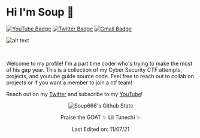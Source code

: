 # Hi I'm Soup 👋
[![YouTube Badge](https://img.shields.io/badge/-Souping-fc0000?style=flat&logo=Youtube&link=https://www.youtube.com/channel/UCi1TWO2r29u0Yu4FXMCf7MA)](https://www.youtube.com/channel/UCi1TWO2r29u0Yu4FXMCf7MA)
[![Twitter Badge](https://img.shields.io/badge/-@__Die_Slime-1ca0f1?style=flat&labelColor=1ca0f1&logo=twitter&logoColor=white&link=https://twitter.com/die_slime)](https://twitter.com/die_slime)
[![Gmail Badge](https://img.shields.io/badge/-Email-c14438?style=flat&logo=Gmail&logoColor=white&link=mailto:laister.sam@gmail.com)](mailto:laister.sam@gmail.com)

![alt text](https://dynaimage.cdn.cnn.com/cnn/c_fill,g_auto,w_1200,h_675,ar_16:9/https%3A%2F%2Fcdn.cnn.com%2Fcnnnext%2Fdam%2Fassets%2F190727123017-01-lil-wayne-0531.jpg)

<br>

Welcome to my profile! I'm a part time coder who's trying to make the most of his gap year. This is a collection of my Cyber Security CTF attempts, projects, and youtube guide source code. Feel free to reach out to collab on projects or if you want a member to join a ctf team!

Reach out on my [Twitter](https://twitter.com/die_slime) and subscribe to my [YouTube](https://www.youtube.com/channel/UCi1TWO2r29u0Yu4FXMCf7MA)!

<div align="center">

<img align="center" src="https://github-readme-stats.vercel.app/api?username=Soup666&include_all_commits=true&count_private=true&show_icons=true&line_height=20&title_color=7A7ADB&icon_color=2234AE&text_color=D3D3D3&bg_color=0,000000,130F40" alt="Soup666's Github Stats">

</br>

Praise the GOAT ✨ Lil Tunechi ✨

Last Edited on: 11/07/21

